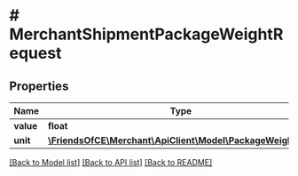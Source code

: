 # # MerchantShipmentPackageWeightRequest

## Properties

Name | Type | Description | Notes
------------ | ------------- | ------------- | -------------
**value** | **float** |  | [optional]
**unit** | [**\FriendsOfCE\Merchant\ApiClient\Model\PackageWeightUnit**](PackageWeightUnit.md) |  | [optional]

[[Back to Model list]](../../README.md#models) [[Back to API list]](../../README.md#endpoints) [[Back to README]](../../README.md)
